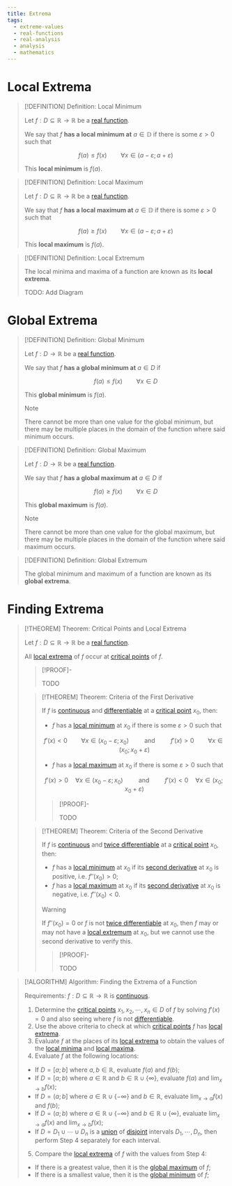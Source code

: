 ```yaml
---
title: Extrema
tags:
  - extreme-values
  - real-functions
  - real-analysis
  - analysis
  - mathematics
---
```


# Local Extrema


>[!DEFINITION] Definition: Local Minimum
>
>Let $f: D \subseteq \mathbb{R} \to \mathbb{R}$ be a [real function](Real%20Functions.md).
> 
>We say that $f$ **has a local minimum at** $a \in \mathbb{D}$ if there is some $\varepsilon \gt 0$ such that
>
>$$
>f(a) \le f(x) \qquad \forall x \in (a - \varepsilon; a + \varepsilon)
>$$
>
>This **local minimum** is $f(a)$.

>[!DEFINITION] Definition: Local Maximum
>
>Let $f: D \subseteq \mathbb{R} \to \mathbb{R}$ be a [real function](Real%20Functions.md).
> 
>We say that $f$ **has a local maximum at** $a \in \mathbb{D}$ if there is some $\varepsilon \gt 0$ such that
>
>$$
>f(a) \ge f(x) \qquad \forall x \in (a - \varepsilon; a + \varepsilon)
>$$
>
>This **local maximum** is $f(a)$.
>

>[!DEFINITION] Definition: Local Extremum
>
>The local minima and maxima of a function are known as its **local extrema**.
>
>TODO: Add Diagram
>

# Global Extrema


>[!DEFINITION] Definition: Global Minimum
>
>Let $f: D \to \mathbb{R}$ be a [real function](Real%20Functions.md).
>
>We say that $f$ **has a global minimum at** $a \in D$ if
>
>$$
>f(a) \le f(x) \qquad \forall x \in D
>$$
>
>This **global minimum** is $f(a)$.
>
>>[!NOTE]
>>
>>There cannot be more than one value for the global minimum, but there may be multiple places in the domain of the function where said minimum occurs.
>>
>

>[!DEFINITION] Definition: Global Maximum
>
>Let $f: D \to \mathbb{R}$ be a [real function](Real%20Functions.md).
>
>We say that $f$ **has a global maximum at** $a \in D$ if
>
>$$
>f(a) \ge f(x) \qquad \forall x \in D
>$$
>
>This **global maximum** is $f(a)$.
>
>>[!NOTE]
>>
>>There cannot be more than one value for the global maximum, but there may be multiple places in the domain of the function where said maximum occurs.
>>
>

>[!DEFINITION] Definition: Global Extremum
>
>The global minimum and maximum of a function are known as its **global extrema**.
>

# Finding Extrema

>[!THEOREM] Theorem: Critical Points and Local Extrema
>
>Let $f: D \subseteq \mathbb{R} \to \mathbb{R}$ be a [real function](Real%20Functions.md).
>
>All [local extrema](Extrema.md) of $f$ occur at [critical points](Differentiation/Critical%20Points.md) of $f$.
>
>>[!PROOF]-
>>
>>TODO
>
>>[!THEOREM] Theorem: Criteria of the First Derivative
>>
>>If $f$ is [continuous](Continuity.md) and [differentiable](Differentiation/Derivatives.md) at a [critical point](Differentiation/Critical%20Points.md) $x_0$, then:
>>- $f$ has a [local minimum](Extrema.md) at $x_0$ if there is some $\varepsilon \gt 0$ such that
>>
>>$$
>>f'(x) \lt 0 \qquad \forall x \in (x_0 - \varepsilon; x_0) \qquad \text{ and } \qquad f'(x) \gt 0 \qquad \forall x \in (x_0; x_0 + \varepsilon)
>>$$
>>
>>- $f$ has a [local maximum](Extrema.md) at $x_0$ if there is some $\varepsilon \gt 0$ such that
>>
>>$$
>>f'(x) \gt 0 \quad \forall x \in (x_0-\varepsilon; x_0)\qquad \text{ and } \qquad f'(x) \lt 0 \quad \forall x\in (x_0; x_0+\varepsilon)
>>$$
>>
>>>[!PROOF]-
>>>
>>>TODO
>>
>
>>[!THEOREM] Theorem: Criteria of the Second Derivative
>>
>>If $f$ is [continuous](Continuity.md) and [twice differentiable](Differentiation/Derivatives.md) at a [critical point](Differentiation/Critical%20Points.md) $x_0$, then:
>>
>>- $f$ has a [local minimum](Extrema.md) at $x_0$ if its [second derivative](Differentiation/Derivatives.md) at $x_0$ is positive, i.e. $f''(x_0) \gt 0$;
>>- $f$ has a [local maximum](Extrema.md) at $x_0$ if its [second derivative](Differentiation/Derivatives.md) at $x_0$ is negative, i.e. $f''(x_0) \lt 0$.
>>
>>>[!WARNING]
>>>
>>>If $f''(x_0) = 0$ or $f$ is not [twice differentiable](Differentiation/Derivatives.md) at $x_0$, then $f$ may or may not have a [local extremum](Extrema.md) at $x_0$, but we cannot use the second derivative to verify this.
>>>
>>
>>>[!PROOF]-
>>>
>>>TODO
>>>
>>
>

>[!ALGORITHM] Algorithm: Finding the Extrema of a Function
>
>Requirements: $f: D \subseteq \mathbb{R} \to \mathbb{R}$ is [continuous](Continuity.md).
>
>1. Determine the [critical points](Differentiation/Critical%20Points.md) $x_1, x_2, \cdots, x_n \in D$ of $f$ by solving $f'(x) = 0$ and also seeing where $f$ is not [differentiable](Differentiation/Derivatives.md).
>2. Use the above criteria to check at which [critical points](Differentiation/Critical%20Points.md) $f$ has [local extrema](Extrema.md).
>3. Evaluate $f$ at the places of its [local extrema](Extrema.md) to obtain the values of the [local minima](Extrema.md) and [local maxima](Extrema.md).
>4. Evaluate $f$ at the following locations:
>	- If $D = [a;b]$ where $a,b \in \mathbb{R}$, evaluate $f(a)$ and $f(b)$;
>	-  If $D = [a;b)$ where $a \in \mathbb{R}$ and $b \in \mathbb{R} \cup \{\infty\}$, evaluate $f(a)$ and $\lim_{x\to b} f(x)$;
>	- If $D = (a;b]$ where $a \in \mathbb{R} \cup \{-\infty \}$ and $b \in \mathbb{R}$, evaluate $\lim_{x\to a} f(x)$ and $f(b)$;
>	- If $D = (a;b)$ where $a \in \mathbb{R} \cup \{-\infty \}$ and $b \in \mathbb{R} \cup \{\infty\}$, evaluate $\lim_{x\to a} f(x)$ and $\lim_{x\to b} f(x)$;
>	- If $D = D_1 \cup \cdots \cup D_n$ is a [union](../../../../Set%20Theory/Set%20Operations.md) of [disjoint](../../../../../Set%20Theory/Disjoint%20Sets.md) intervals $D_1, \cdots, D_n$, then perform Step 4 separately for each interval.
>5. Compare the [local extrema](Extrema.md) of $f$ with the values from Step 4:
>	- If there is a greatest value, then it is the [global maximum](Extrema.md) of $f$;
>	- If there is a smallest value, then it is the [global minimum](Extrema.md) of $f$;